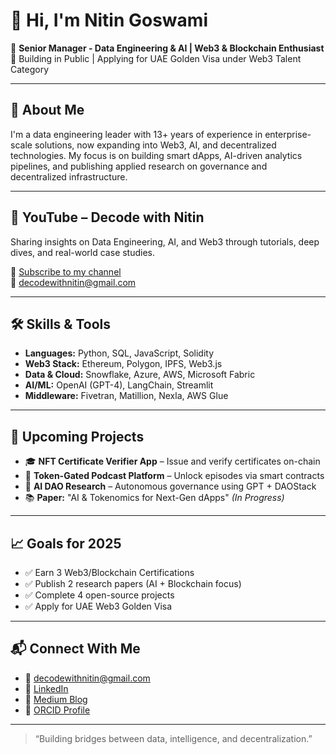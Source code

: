 
# 👋 Hi, I'm Nitin Goswami

🎯 **Senior Manager - Data Engineering & AI | Web3 & Blockchain Enthusiast**  
📍 Building in Public | Applying for UAE Golden Visa under Web3 Talent Category

---

## 🚀 About Me

I'm a data engineering leader with 13+ years of experience in enterprise-scale solutions, now expanding into Web3, AI, and decentralized technologies. My focus is on building smart dApps, AI-driven analytics pipelines, and publishing applied research on governance and decentralized infrastructure.

---

## 🎥 YouTube – Decode with Nitin

Sharing insights on Data Engineering, AI, and Web3 through tutorials, deep dives, and real-world case studies.

🔗 [Subscribe to my channel](https://www.youtube.com/@decodewithnitinofficial)  
📧 decodewithnitin@gmail.com

---

## 🛠️ Skills & Tools

- **Languages:** Python, SQL, JavaScript, Solidity  
- **Web3 Stack:** Ethereum, Polygon, IPFS, Web3.js  
- **Data & Cloud:** Snowflake, Azure, AWS, Microsoft Fabric  
- **AI/ML:** OpenAI (GPT-4), LangChain, Streamlit  
- **Middleware:** Fivetran, Matillion, Nexla, AWS Glue

---

## 📂 Upcoming Projects

- 🎓 **NFT Certificate Verifier App** – Issue and verify certificates on-chain  
- 🔐 **Token-Gated Podcast Platform** – Unlock episodes via smart contracts  
- 🤖 **AI DAO Research** – Autonomous governance using GPT + DAOStack  
- 📚 **Paper:** "AI & Tokenomics for Next-Gen dApps" *(In Progress)*

---

## 📈 Goals for 2025

- ✅ Earn 3 Web3/Blockchain Certifications  
- ✅ Publish 2 research papers (AI + Blockchain focus)  
- ✅ Complete 4 open-source projects  
- ✅ Apply for UAE Web3 Golden Visa

---

## 📬 Connect With Me

- 📧 decodewithnitin@gmail.com  
- 🔗 [LinkedIn](https://www.linkedin.com/in/nitingoswami1989)  
- 📰 [Medium Blog](https://medium.com/@decodewithnitin)  
- 🧪 [ORCID Profile](https://orcid.org/0009-0002-0801-0580)

---

> “Building bridges between data, intelligence, and decentralization.”
